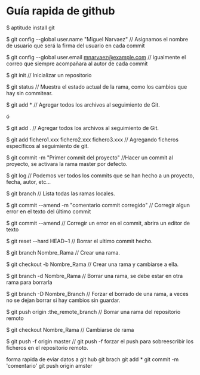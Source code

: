 <h1> Guía rapida de github </h1>

$ aptitude install git

$ git config --global user.name "Miguel Narvaez" // Asignamos el nombre de usuario que será la firma del usuario en cada commit

$ git config --global user.email mnarvaez@example.com // igualmente el correo que siempre acompañara al autor de cada commit

$ git init // Inicializar un repositorio

$ git status // Muestra el estado actual de la rama, como los cambios que hay sin commitear.

$ git add * // Agregar todos los archivos al seguimiento de Git.

ó

$ git add . // Agregar todos los archivos al seguimiento de Git.

$ git add fichero1.xxx fichero2.xxx fichero3.xxx // Agregando ficheros específicos al seguimiento de git.

$ git commit -m "Primer commit del proyecto" //Hacer un commit al proyecto, se activara la rama master por defecto.

$ git log // Podemos ver todos los commits que se han hecho a un proyecto, fecha, autor, etc...

$ git branch // Lista todas las ramas locales.

$ git commit --amend -m "comentario commit corregido" // Corregir algun error en el texto del último commit

$ git commit --amend // Corregir un error en el commit, abrira un editor de texto

$ git reset --hard HEAD~1 // Borrar el ultimo commit hecho.

$ git branch Nombre_Rama // Crear una rama.

$ git checkout -b Nombre_Rama // Crear una rama y cambiarse a ella.

$ git branch -d Nombre_Rama // Borrar una rama, se debe estar en otra rama para borrarla

$ git branch -D Nombre_Branch // Forzar el borrado de una rama, a veces no se dejan borrar si hay cambios sin guardar.

$ git push origin :the_remote_branch // Borrar una rama del repositorio remoto

$ git checkout Nombre_Rama // Cambiarse de rama

$ git push -f origin master // git push -f <remote> <branch> forzar el push para sobreescribir los ficheros en el repositorio remoto.

forma rapida de eviar datos a git hub
git brach 
git add *
git commit -m 'comentario'
git push origin amster
